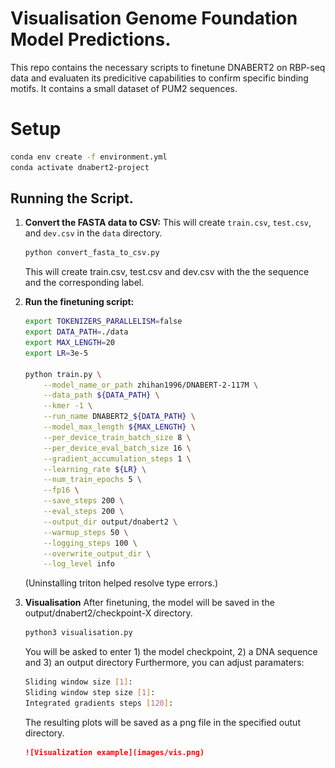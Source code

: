 # Visualisation Genome Foundation Model Predictions.

This repo contains the necessary scripts to finetune DNABERT2 on RBP-seq data and evaluaten its predicitive capabilities to confirm specific binding motifs.
It contains a small dataset of PUM2 sequences.

# Setup
```bash
conda env create -f environment.yml
conda activate dnabert2-project
```
## Running the Script.

1.  **Convert the FASTA data to CSV:**
    This will create `train.csv`, `test.csv`, and `dev.csv` in the `data` directory.
    ```bash
    python convert_fasta_to_csv.py
    ```
    This will create train.csv, test.csv and dev.csv with the the sequence and the corresponding label.

2.  **Run the finetuning script:**
 
    ```bash
    export TOKENIZERS_PARALLELISM=false
    export DATA_PATH=./data
    export MAX_LENGTH=20
    export LR=3e-5

    python train.py \
        --model_name_or_path zhihan1996/DNABERT-2-117M \
        --data_path ${DATA_PATH} \
        --kmer -1 \
        --run_name DNABERT2_${DATA_PATH} \
        --model_max_length ${MAX_LENGTH} \
        --per_device_train_batch_size 8 \
        --per_device_eval_batch_size 16 \
        --gradient_accumulation_steps 1 \
        --learning_rate ${LR} \
        --num_train_epochs 5 \
        --fp16 \
        --save_steps 200 \
        --eval_steps 200 \
        --output_dir output/dnabert2 \
        --warmup_steps 50 \
        --logging_steps 100 \
        --overwrite_output_dir \
        --log_level info
    ```
    (Uninstalling triton helped resolve type errors.)

3. **Visualisation** 
    After finetuning, the model will be saved in the output/dnabert2/checkpoint-X directory.
    ```bash
    python3 visualisation.py
    ```
    You will be asked to enter 1) the model checkpoint, 2) a DNA sequence and 3) an output directory
    Furthermore, you can adjust paramaters: 
    ```bash
    Sliding window size [1]:
    Sliding window step size [1]: 
    Integrated gradients steps [120]:
    ```
    The resulting plots will be saved as a png file in the specified outut directory.

    ```markdown
    ![Visualization example](images/vis.png)
    ```
